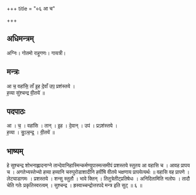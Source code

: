 +++
title = "०६ आ च"

+++
## अधिमन्त्रम्
अग्निः। गोतमो राहूगणः। गायत्री।

## मन्त्रः
आ च॒ वहा॑सि॒ ताँ इ॒ह दे॒वाँ उप॒ प्रश॑स्तये ।  
ह॒व्या सु॑श्चन्द्र वी॒तये॑ ॥

## पदपाठः
आ । च॒ । वहा॑सि । तान् । इ॒ह । दे॒वान् । उप॑ । प्रऽश॑स्तये ।  
ह॒व्या । सु॒ऽच॒न्द्र॒ । वी॒तये॑ ॥

## भाष्यम्
हे सुश्चन्द्र शोभनाह्लादनाग्ने तान्देवानिहास्मिन्कर्मण्युपास्मत्समीपं प्रशस्तये स्तुतय आ वहासि च । आवह प्रापय च । अगतेभ्यस्तेभ्यो हव्या हव्यानि चरुपुरोडाशादीनि हवींषि वीतये भक्षणाय प्रापयेत्यर्थः ॥ वहासि वह प्रापणे । लेट्याडागमः । प्रशस्तये । शन्सु स्तुतौ । भावे क्तिन् । तितुत्रेतीट्प्रतिषेधः । अनिदितामिति नलोपः । तादौ चेति गतेः प्रकृतिस्वरत्वम् । सुश्चन्द्र । ह्रस्वाच्चन्द्रोत्तरपदे मन्त्र इति सुट् ॥ ६ ॥